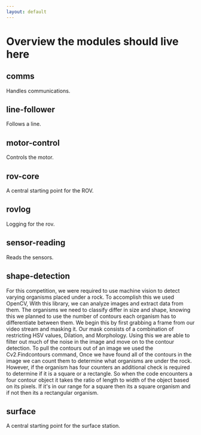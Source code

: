 ```yaml
---
layout: default
---
```


# Overview the modules should live here
## comms
Handles communications.
## line-follower
Follows a line.
## motor-control
Controls the motor.
## rov-core
A central starting point for the ROV.
## rovlog
Logging for the rov.
## sensor-reading
Reads the sensors.
## shape-detection
For this competition, we were required to use machine vision to detect varying organisms placed under a rock. To accomplish this we used OpenCV, With this library, we can analyze images and extract data from them. The organisms we need to classify differ in size and shape, knowing this we planned to use the number of contours each organism has to differentiate between them. We begin this by first grabbing a frame from our video stream and masking it. Our mask consists of a combination of restricting HSV values, Dilation, and Morphology. Using this we are able to filter out much of the noise in the image and move on to the contour detection. To pull the contours out of an image we used the Cv2.Findcontours command, Once we have found all of the contours in the image we can count them to determine what organisms are under the rock. However, if the organism has four counters an additional check is required to determine if it is a square or a rectangle. So when the code encounters a four contour object it takes the ratio of length to width of the object based on its pixels. If it's in our range for a square then its a square organism and if not then its a rectangular organism.
## surface
A central starting point for the surface station.
